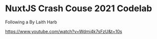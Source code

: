 # NuxtJS Crash Couse 2021 Codelab
Following a By Laith Harb

https://www.youtube.com/watch?v=Wdmi4k7sFzU&t=10s
